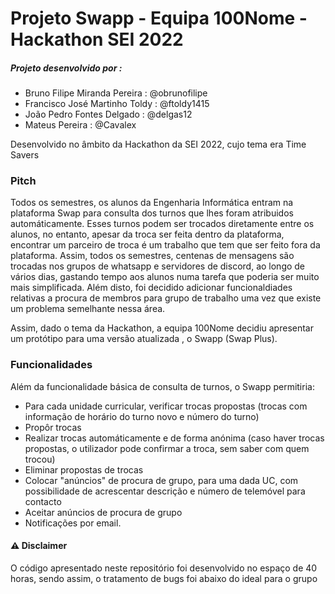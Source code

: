 # Projeto Swapp - Equipa 100Nome - Hackathon SEI 2022

##### Projeto desenvolvido por :
- Bruno Filipe Miranda Pereira : @obrunofilipe
- Francisco José Martinho Toldy : @ftoldy1415
- João Pedro Fontes Delgado : @delgas12
- Mateus Pereira : @Cavalex

Desenvolvido no âmbito da Hackathon da SEI 2022, cujo tema era Time Savers

### Pitch

Todos os semestres, os alunos da Engenharia Informática entram na plataforma Swap para consulta dos turnos que lhes foram atribuidos automáticamente.
Esses turnos podem ser trocados diretamente entre os alunos, no entanto, apesar da troca ser feita dentro da plataforma, encontrar um parceiro de troca é um trabalho que tem que ser feito fora da plataforma. Assim, todos os semestres, centenas de mensagens são trocadas nos grupos de whatsapp e servidores de discord, ao longo de vários dias, gastando tempo aos alunos numa tarefa que poderia ser muito mais simplificada. Além disto, foi decidido adicionar funcionaldiades relativas a procura de membros para grupo de trabalho uma vez que existe um problema semelhante nessa área.

Assim, dado o tema da Hackathon, a equipa 100Nome decidiu apresentar um protótipo para uma versão atualizada , o Swapp (Swap Plus).

### Funcionalidades

Além da funcionalidade básica de consulta de turnos, o Swapp permitiria:
- Para cada unidade curricular, verificar trocas propostas (trocas com informação de horário do turno novo e número do turno)
- Propôr trocas
- Realizar trocas automáticamente e de forma anónima (caso haver trocas propostas, o utilizador pode confirmar a troca, sem saber com quem trocou)
- Eliminar propostas de trocas
- Colocar "anúncios" de procura de grupo, para uma dada UC, com possibilidade de acrescentar descrição e número de telemóvel para contacto
- Aceitar anúncios de procura de grupo
- Notificações por email.

#### ⚠️ Disclaimer

O código apresentado neste repositório foi desenvolvido no espaço de 40 horas, sendo assim, o tratamento de bugs foi abaixo do ideal para o grupo
